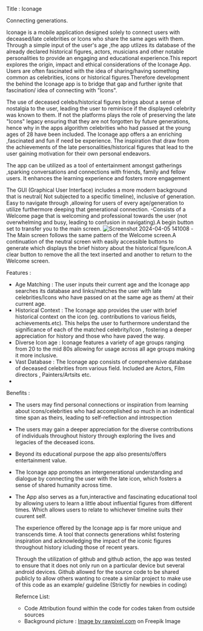 Title : Iconage

Connecting generations.

Iconage is a mobile application designed solely to connect users with deceased/late celebrities or Icons who share the same ages with them.
Through a simple input of the user's age ,the app utlizes its database of the already declared historical figures, actors, musicians
and other notable personalities to provide an engaging and educational experience.This report explores the origin, impact and ethical considerations of the Iconage App.
Users are often fascinated with the idea of sharing/having something common as celebrities, icons or historical figures.Therefore development the behind the Iconage app
is to bridge that gap and further ignite that fascination/ idea of connecting with "Icons".

The use of deceased celebs/historical figures brings about a sense of nostalgia to the user, leading the user to reminisce if the displayed celebrity was known to them.
If not the platforms plays the role of preserving the late "Icons" legacy ensuring that they are not forgotten by future generations, hence why in the apps algorithm celebrities
who had passed at the young ages of 28 have been included. The Iconage app offers a an enriching ,fascinated and fun if need be experience. The inspiration that draw  from the achievements of the 
late personalities/historical figures that lead to the user gaining motivation for their own personal endeavors.

The app can be utilized as a tool of entertainment amongst gatherings ,sparking conversations and connections with friends, family and fellow users. It enhances the learning experience and fosters more 
engagement 

The GUI (Graphical User Interface) includes a more modern background that is neutral( Not subjected to a specific timeline), inclusive of generation.
Easy to navigate through ,allowing for users of every age/generation to utilize furthermore deeping that generational connection.
-Consists of a Welcome page that is welcoming and professional towards the user (not overwhelming and busy, leading to confusion in navigating).A begin button set to transfer you to the main screen.
![Screenshot 2024-04-05 141008](https://github.com/ST10447802/IMAD-App/assets/163291337/cfb2494d-e3d0-46d6-9f6a-292e70c57181)
-The Main screen follows the same pattern of the Welcome screen.A continuation of the neutral screen with easily accessible buttons to generate which displays the brief history about the historical figure/icon.A clear button to remove the all the text inserted and another to return to the Welcome screen.

Features :
- Age Matching : The user inputs their current age and the Iconage app searches its database and links/matches the user with late celebrities/Icons
               who have passed on at the same age as them/ at their current age.
- Historical Context : The Iconage app provides the user with brief historical context on the icon (eg. contributions to various fields, achievements.etc).
                     This helps the user to furthermore understand the significance of each of the matched celebrity/Icon , fostering a deeper appreciation for
                     history and those who have paved the way.
- Diverse Icon age : Iconage features a variety of age groups ranging from 20 to the mid 80s allowing for usage across all age groups making it more inclusive.
- Vast Database : The Iconage app consists of comprehensive database of deceased celebrities from various field. Included are Actors, Film directors , Painters/Artsits etc.
- 
                     
Benefits :
- The users may find personal connections or inspiration from learning about icons/celebrities who had accomplished so much in an indentical time span as theirs,
  leading to self-reflection and introspection
- The users may gain a deeper appreciation for the diverse contributions of individuals throughout history through exploring the lives and legacies of the deceased icons.
- Beyond its educational purpose the app also presents/offers entertainment value.
- The Iconage app promotes an intergenerational understanding and dialogue by connecting the user with the late icon, which fosters a sense of shared humanity across time.
- The App also serves as a fun,interactive and fascinating educational tool by allowing users to learn a little about influential figures from different times. Which allows users to
  relate to whichever timeline suits their cuurent self.

  The experience offered by the Iconage app is far more unique and transcends time. A tool that connects generations whilst fostering inspiration and acknowledging the impact of the iconic figures
  throughout history icluding those of recent years. 

  Through the utilization of github and github action, the app was tested to ensure that it does not only run on a particular device but several android devices.
  Github allowed for the source code to be shared publicly to allow others wanting to create a similar project to make use of this code as an example/ guideline (Strictly for newbies in coding)

  
  Refernce List:
  - Code Attribution found within the code for codes taken from outside sources
  - Background picture : <a href="https://www.freepik.com/free-vector/abstract-background_4240408.htm#query=app%20background&position=26&from_view=keyword&
                            track=ais&uuid=6efe355f-6690-4122-a53f-7c287e47c713">Image by rawpixel.com</a> on Freepik Image  
  
